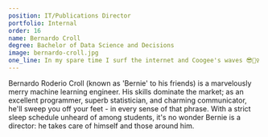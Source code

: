 ```yaml
---
position: IT/Publications Director
portfolio: Internal
order: 16
name: Bernardo Croll
degree: Bachelor of Data Science and Decisions
image: bernardo-croll.jpg
one_line: In my spare time I surf the internet and Coogee's waves 😎🏄‍♀️
---
```


Bernardo Roderio Croll (known as 'Bernie' to his friends) is a marvelously merry machine learning engineer. His skills dominate the market; as an excellent programmer, superb statistician, and charming communicator, he'll sweep you off your feet - in every sense of that phrase. With a strict sleep schedule unheard of among students, it's no wonder Bernie is a director: he takes care of himself and those around him.